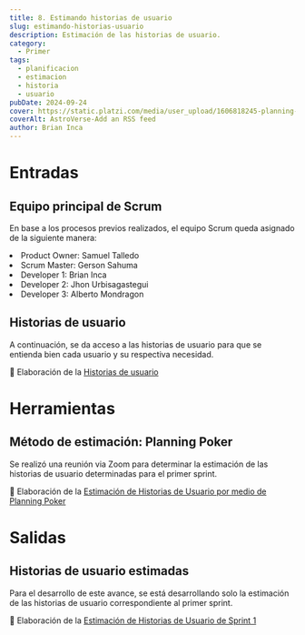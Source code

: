 ```yaml
---
title: 8. Estimando historias de usuario
slug: estimando-historias-usuario
description: Estimación de las historias de usuario.
category:
  - Primer
tags:
  - planificacion
  - estimacion
  - historia
  - usuario
pubDate: 2024-09-24
cover: https://static.platzi.com/media/user_upload/1606818245-planning-poker-cards-ba131e98-c48b-422e-bc0d-bcfdb2d1a9d0.jpg
coverAlt: AstroVerse-Add an RSS feed
author: Brian Inca
---
```


# Entradas

## Equipo principal de Scrum

En base a los procesos previos realizados, el equipo Scrum queda asignado de la siguiente manera:
<li>Product Owner: Samuel Talledo</li>
<li>Scrum Master: Gerson Sahuma</li>
<li>Developer 1: Brian Inca</li>
<li>Developer 2: Jhon Urbisagastegui</li>
<li>Developer 3: Alberto Mondragon</li>

## Historias de usuario

A continuación, se da acceso a las historias de usuario para que se entienda bien cada usuario y su respectiva necesidad.

📂 Elaboración de la <a href="https://drive.google.com/file/d/17Q-l6-M55H6jM_oOMEp9LIDiv38livf_/view?usp=sharing" target="_blank">Historias de usuario</a>

# Herramientas

## Método de estimación: Planning Poker
Se realizó una reunión via Zoom para determinar la estimación de las historias de usuario determinadas para el primer sprint.

📸 Elaboración de la <a href="https://drive.google.com/file/d/1Rb5lx8R3BM0CPZIjA5YLH7prRYnBxqCg/view?usp=drive_linkr" target="_blank">Estimación de Historias de Usuario por medio de Planning Poker</a>

# Salidas

## Historias de usuario estimadas

Para el desarrollo de este avance, se está desarrollando solo la estimación de las historias de usuario correspondiente al primer sprint.

📸 Elaboración de la <a href="https://drive.google.com/file/d/1bPAO4vO1Vw9oBhjPG_e75jFzcXVCzX-z/view?usp=sharing" target="_blank">Estimación de Historias de Usuario de Sprint 1</a>
